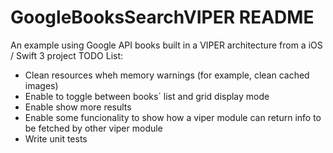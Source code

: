 # GoogleBooksSearchVIPER README
An example using Google API books built in a VIPER architecture from a iOS / Swift 3 project 
TODO List:
- Clean resources wheh memory warnings (for example, clean cached images)
- Enable to toggle between books´ list and grid display mode 
- Enable show more results
- Enable some funcionality to show how a viper module can return info to be fetched by other viper module
- Write unit tests
